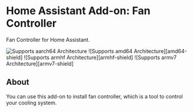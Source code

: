 # Home Assistant Add-on: Fan Controller

Fan Controller for Home Assistant.

![Supports aarch64 Architecture][aarch64-shield] ![Supports amd64 Architecture][amd64-shield] ![Supports armhf Architecture][armhf-shield] ![Supports armv7 Architecture][armv7-shield] 

## About

You can use this add-on to install fan controller, which is a tool to control your cooling system.


[aarch64-shield]: https://img.shields.io/badge/aarch64-yes-green.svg
